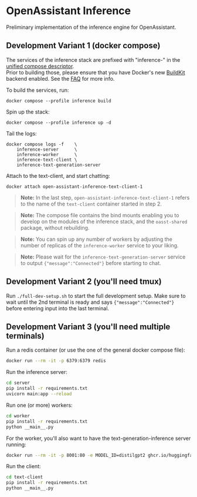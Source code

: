 # OpenAssistant Inference

Preliminary implementation of the inference engine for OpenAssistant.

## Development Variant 1 (docker compose)

The services of the inference stack are prefixed with "inference-" in the
[unified compose descriptor](../docker-compose.yaml). <br/> Prior to building
those, please ensure that you have Docker's new
[BuildKit](https://docs.docker.com/build/buildkit/) backend enabled. See the
[FAQ](https://projects.laion.ai/Open-Assistant/docs/faq#enable-dockers-buildkit-backend)
for more info.

To build the services, run:

```shell
docker compose --profile inference build
```

Spin up the stack:

```shell
docker compose --profile inference up -d
```

Tail the logs:

```shell
docker compose logs -f    \
    inference-server      \
    inference-worker      \
    inference-text-client \
    inference-text-generation-server
```

Attach to the text-client, and start chatting:

```shell
docker attach open-assistant-inference-text-client-1
```

> **Note:** In the last step, `open-assistant-inference-text-client-1` refers to
> the name of the `text-client` container started in step 2.

> **Note:** The compose file contains the bind mounts enabling you to develop on
> the modules of the inference stack, and the `oasst-shared` package, without
> rebuilding.

> **Note:** You can spin up any number of workers by adjusting the number of
> replicas of the `inference-worker` service to your liking.

> **Note:** Please wait for the `inference-text-generation-server` service to
> output `{"message":"Connected"}` before starting to chat.

## Development Variant 2 (you'll need tmux)

Run `./full-dev-setup.sh` to start the full development setup. Make sure to wait
until the 2nd terminal is ready and says `{"message":"Connected"}` before
entering input into the last terminal.

## Development Variant 3 (you'll need multiple terminals)

Run a redis container (or use the one of the general docker compose file):

```bash
docker run --rm -it -p 6379:6379 redis
```

Run the inference server:

```bash
cd server
pip install -r requirements.txt
uvicorn main:app --reload
```

Run one (or more) workers:

```bash
cd worker
pip install -r requirements.txt
python __main__.py
```

For the worker, you'll also want to have the text-generation-inference server
running:

```bash
docker run --rm -it -p 8001:80 -e MODEL_ID=distilgpt2 ghcr.io/huggingface/text-generation-inference
```

Run the client:

```bash
cd text-client
pip install -r requirements.txt
python __main__.py
```
